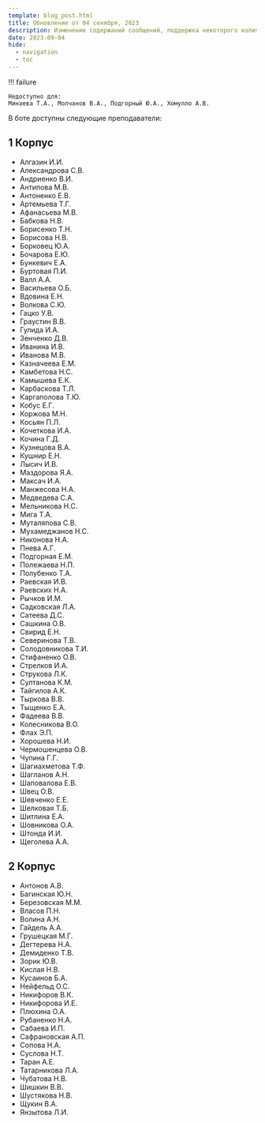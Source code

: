 ```yaml
---
template: blog_post.html
title: Обновление от 04 сенября, 2023 
description: Изменение содержаний сообщений, поддержка некоторого количества преподавателей
date: 2023-09-04
hide:
  - navigation
  - toc
---
```


!!! failure

    Недоступно для:
    Минаева Т.А., Молчанов В.А., Подгорный Ю.А., Хомулло А.В.

В боте доступны следующие преподаватели:

## 1 Корпус

- Алгазин И.И.
- Александрова С.В.
- Андриенко В.И.
- Антипова М.В.
- Антоненко Е.В.
- Артемьева Т.Г.
- Афанасьева М.В.
- Бабкова Н.В.
- Борисенко Т.Н.
- Борисова Н.В.
- Борковец Ю.А.
- Бочарова Е.Ю.
- Бункевич Е.А.
- Буртовая П.И.
- Валл А.А.
- Васильева О.Б.
- Вдовина Е.Н.
- Волкова С.Ю.
- Гацко У.В.
- Граустин В.В.
- Гулида И.А.
- Зенченко Д.В.
- Иванина И.В.
- Иванова М.В.
- Казначеева Е.М.
- Камбетова Н.С.
- Камышева Е.К.
- Карбаскова Т.Л.
- Каргаполова Т.Ю.
- Кобус Е.Г.
- Коржова М.Н.
- Косьян П.Л.
- Кочеткова И.А.
- Кочина Г.Д.
- Кузнецова В.А.
- Кушнир Е.Н.
- Лысич И.В.
- Маздорова Я.А.
- Максач И.А.
- Манжесова Н.А.
- Медведева С.А.
- Мельникова Н.С.
- Мига Т.А.
- Муталяпова С.В.
- Мухамеджанов Н.С.
- Никонова Н.А.
- Пнева А.Г.
- Подгорная Е.М.
- Полежаева Н.П.
- Полубенко Т.А.
- Раевская И.В.
- Раевских Н.А.
- Рычков И.М.
- Садковская Л.А.
- Сатеева Д.С.
- Сашкина О.В.
- Свирид Е.Н.
- Северинова Т.В.
- Солодовникова Т.И.
- Стифаненко О.В.
- Стрелков И.А.
- Струкова Л.К.
- Султанова К.М.
- Тайгилов А.К.
- Тыркова В.В.
- Тыщенко Е.А.
- Фадеева В.В.
- Колесникова В.О.
- Флах Э.П.
- Хорошева Н.И.
- Чермошенцева О.В.
- Чупина Г.Г.
- Шагиахметова Т.Ф.
- Шагланов А.Н.
- Шаповалова Е.В.
- Швец О.В.
- Шевченко Е.Е.
- Шелковая Т.Б.
- Шитлина Е.А.
- Шовникова О.А.
- Штонда И.И.
- Щеголева А.А.


## 2 Корпус

- Антонов А.В.
- Багинская Ю.Н.
- Березовская М.М.
- Власов П.Н.
- Волина А.Н.
- Гайдель А.А.
- Грушецкая М.Г.
- Дегтерева Н.А.
- Демиденко Т.В.
- Зорик Ю.В.
- Кислая Н.В.
- Кусаинов Б.А.
- Нейфельд О.С.
- Никифоров В.К.
- Никифорова И.Е.
- Плюхина О.А.
- Рубаненко Н.А.
- Сабаева И.П.
- Сафрановская А.П.
- Сопова Н.А.
- Суслова Н.Т.
- Таран А.Е.
- Татарникова Л.А.
- Чубатова Н.В.
- Шишкин В.В.
- Шустякова Н.В.
- Щукин В.А.
- Янзытова Л.И.
